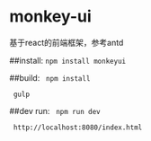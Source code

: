 # monkey-ui
基于react的前端框架，参考antd

##install:
<code>npm install monkeyui</code>

##build:
<code> npm install </code>

<code> gulp </code>	

##dev run:
<code> npm run dev </code>

<code>	http://localhost:8080/index.html</code>